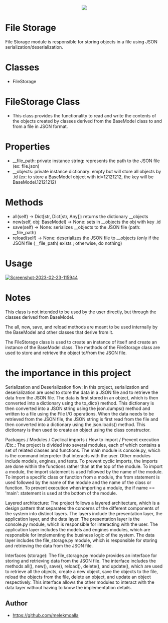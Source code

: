 <p align="center">
<a target="_blank" href="https://www.holbertonschool.com/"><img src="https://github.com/monoprosito/holbertonschool-low_level_programming/blob/master/holby.jpg?raw=true"></a>
</p>


# File Storage

File Storage module is responsible for storing objects in a file using JSON serialization/deserialization.

# Classes

* FileStorage

# FileStorage Class
* This class provides the functionality to read and write the contents of the objects created by classes derived from the BaseModel class to and from a file in JSON format.

# Properties
* __file_path: private instance string: represents the path to the JSON file (ex: file.json)
* __objects: private instance dictionary: empty but will store all objects by <class name>.id (ex: to store a BaseModel object with id=12121212, the key will be BaseModel.12121212)

# Methods

* all(self) -> Dict[str, Dict[str, Any]]: returns the dictionary __objects
* new(self, obj: BaseModel) -> None: sets in __objects the obj with key <obj class name>.id
* save(self) -> None: serializes __objects to the JSON file (path: __file_path)
* reload(self) -> None: deserializes the JSON file to __objects (only if the JSON file (__file_path) exists ; otherwise, do nothing)

# Usage

<a href="https://ibb.co/VYdLkz4"><img src="https://i.ibb.co/JjNcSGJ/Screenshot-2023-02-23-115944.png" alt="Screenshot-2023-02-23-115944" border="0"></a>

# Notes

This class is not intended to be used by the user directly, but through the classes derived from BaseModel.

The all, new, save, and reload methods are meant to be used internally by the BaseModel and other classes that derive from it.

The FileStorage class is used to create an instance of itself and create an instance of the BaseModel class. The methods of the FileStorage class are used to store and retrieve the object to/from the JSON file.
# the importance in this project

Serialization and Deserialization flow:
In this project, serialization and deserialization are used to store the data in a JSON file and to retrieve the data from the JSON file. The data is first stored in an object, which is then converted into a dictionary using the to_dict() method. This dictionary is then converted into a JSON string using the json.dumps() method and written to a file using the File I/O operations. When the data needs to be retrieved from the JSON file, the JSON string is first read from the file and then converted into a dictionary using the json.loads() method. This dictionary is then used to create an object using the class constructor.

Packages / Modules / Cyclical imports / How to import / Prevent execution /Etc.:
The project is divided into several modules, each of which contains a set of related classes and functions. The main module is console.py, which is the command interpreter that interacts with the user. Other modules include models, engines, and tests. To prevent cyclic imports, the imports are done within the functions rather than at the top of the module. To import a module, the import statement is used followed by the name of the module. To import a specific class or function from a module, the from statement is used followed by the name of the module and the name of the class or function. To prevent execution when importing a module, the if name == 'main': statement is used at the bottom of the module.

Layered architecture:
The project follows a layered architecture, which is a design pattern that separates the concerns of the different components of the system into distinct layers. The layers include the presentation layer, the application layer, and the data layer. The presentation layer is the console.py module, which is responsible for interacting with the user. The application layer includes the models and engines modules, which are responsible for implementing the business logic of the system. The data layer includes the file_storage.py module, which is responsible for storing and retrieving the data from the JSON file.

Interfaces (storage):
The file_storage.py module provides an interface for storing and retrieving data from the JSON file. The interface includes the methods all(), new(), save(), reload(), delete(), and update(), which are used to retrieve all the objects, create a new object, save the objects to the file, reload the objects from the file, delete an object, and update an object respectively. This interface allows the other modules to interact with the data layer without having to know the implementation details.

## Author

*  https://github.com/melekmoalla